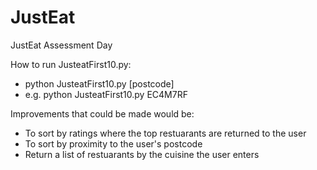 # JustEat
JustEat Assessment Day

How to run JusteatFirst10.py:
  - python JusteatFirst10.py [postcode]
  - e.g. python JusteatFirst10.py EC4M7RF

Improvements that could be made would be:
  - To sort by ratings where the top restuarants are returned to the user
  - To sort by proximity to the user's postcode
  - Return a list of restuarants by the cuisine the user enters
